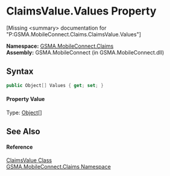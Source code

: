ClaimsValue.Values Property
===========================

[Missing &lt;summary> documentation for "P:GSMA.MobileConnect.Claims.ClaimsValue.Values"]


**Namespace:** [GSMA.MobileConnect.Claims][1]  
**Assembly:** GSMA.MobileConnect (in GSMA.MobileConnect.dll)

Syntax
------

```csharp
public Object[] Values { get; set; }
```

#### Property Value
Type: [Object][2][]

See Also
--------

#### Reference
[ClaimsValue Class][3]  
[GSMA.MobileConnect.Claims Namespace][1]  

[1]: ../README.md
[2]: http://msdn.microsoft.com/en-us/library/e5kfa45b
[3]: README.md
[4]: ../../_icons/Help.png